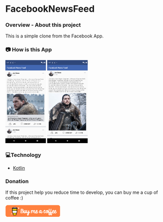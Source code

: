 # FacebookNewsFeed

### **Overview - About this project**
This is a simple clone from the Facebook App.

### 📷 How is this App
<img src="Screenshot_1594854967.png" width="25%"></img>
<img src="Screenshot_1594855127.png" width="25%"></img>

### 💻Technology
- [Kotlin](https://kotlinlang.org/)

### Donation
If this project help you reduce time to develop, you can buy me a cup of coffee :) 

<a href="https://www.buymeacoffee.com/gilsonjuniorpro" target="_blank">
    <img src="orange_img.png" alt="Buy Me A Coffee" style="height: auto !important;width: auto !important;" >
</a>
